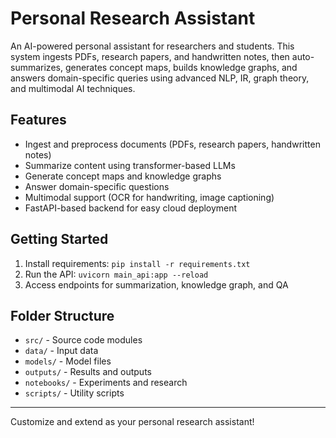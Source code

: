 
# Personal Research Assistant

An AI-powered personal assistant for researchers and students. This system ingests PDFs, research papers, and handwritten notes, then auto-summarizes, generates concept maps, builds knowledge graphs, and answers domain-specific queries using advanced NLP, IR, graph theory, and multimodal AI techniques.

## Features
- Ingest and preprocess documents (PDFs, research papers, handwritten notes)
- Summarize content using transformer-based LLMs
- Generate concept maps and knowledge graphs
- Answer domain-specific questions
- Multimodal support (OCR for handwriting, image captioning)
- FastAPI-based backend for easy cloud deployment

## Getting Started
1. Install requirements: `pip install -r requirements.txt`
2. Run the API: `uvicorn main_api:app --reload`
3. Access endpoints for summarization, knowledge graph, and QA

## Folder Structure
- `src/` - Source code modules
- `data/` - Input data
- `models/` - Model files
- `outputs/` - Results and outputs
- `notebooks/` - Experiments and research
- `scripts/` - Utility scripts

---
Customize and extend as your personal research assistant!
